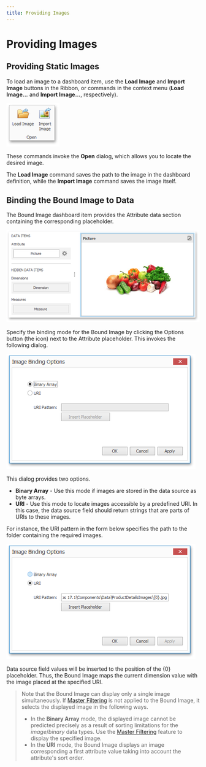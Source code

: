 ```yaml
---
title: Providing Images
---
```

# Providing Images
## Providing Static Images
To load an image to a dashboard item, use the **Load Image** and **Import Image** buttons in the Ribbon, or commands in the context menu (**Load Image...** and **Import Image...**, respectively).

![Image_LoadImage_Ribbon](../../../../images/Img20214.png)

These commands invoke the **Open** dialog, which allows you to locate the desired image.

The **Load Image** command saves the path to the image in the dashboard definition, while the **Import Image** command saves the image itself.

## Binding the Bound Image to Data
The Bound Image dashboard item provides the Attribute data section containing the corresponding placeholder.

![BoundImageDataSections](../../../../images/Img123290.png)

Specify the binding mode for the Bound Image by clicking the Options button (the  icon) next to the Attribute placeholder. This invokes the following dialog.

![ImageBindingOptionsDialog](../../../../images/Img123297.png)

This dialog provides two options.
* **Binary Array** - Use this mode if images are stored in the data source as byte arrays.
* **URI** - Use this mode to locate images accessible by a predefined URI. In this case, the data source field should return strings that are parts of URIs to these images.

For instance, the URI pattern in the form below specifies the path to the folder containing the required images.

![ImageBindingOptionsDialog_URI](../../../../images/Img123307.png)

Data source field values will be inserted to the position of the {0} placeholder. Thus, the Bound Image maps the current dimension value with the image placed at the specified URI.

> Note that the Bound Image can display only a single image simultaneously. If [Master Filtering](../../../../../dashboard-for-desktop/articles/dashboard-designer/interactivity/master-filtering.md) is not applied to the Bound Image, it selects the displayed image in the following ways.
> * In the **Binary Array** mode, the displayed image cannot be predicted precisely as a result of sorting limitations for the _image_/_binary_ data types. Use the [Master Filtering](../../../../../dashboard-for-desktop/articles/dashboard-designer/interactivity/master-filtering.md) feature to display the specified image.
> * In the **URI** mode, the Bound Image displays an image corresponding a first attribute value taking into account the attribute's sort order.
